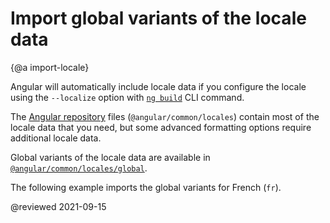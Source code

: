 # Import global variants of the locale data

{@a import-locale}

Angular will automatically include locale data if you configure the locale using the `--localize` option with [`ng build`][AioCliBuild] CLI command.

The [Angular repository][GithubAngularAngularTreeMasterPackagesCommonLocales] files (`@angular/common/locales`) contain most of the locale data that you need, but some advanced formatting options require additional locale data.

Global variants of the locale data are available in [`@angular/common/locales/global`][GithubAngularAngularTreeMasterPackagesCommonLocalesGlobal].

The following example imports the global variants for French (`fr`).

<code-example path="i18n/doc-files/app.module.ts" header="src/app/app.module.ts" region="global-locale"></code-example>

<!-- links -->

[AioCliBuild]: cli/build "ng build | CLI | Angular"

<!-- external links -->

[GithubAngularAngularTreeMasterPackagesCommonLocales]: https://github.com/angular/angular/tree/master/packages/common/locales "angular/packages/common/locales | angular/angular | GitHub"
[GithubAngularAngularTreeMasterPackagesCommonLocalesGlobal]: https://github.com/angular/angular/tree/master/packages/common/locales/global "angular/packages/common/locales/global | angular/angular | GitHub"

<!-- end links -->

@reviewed 2021-09-15
